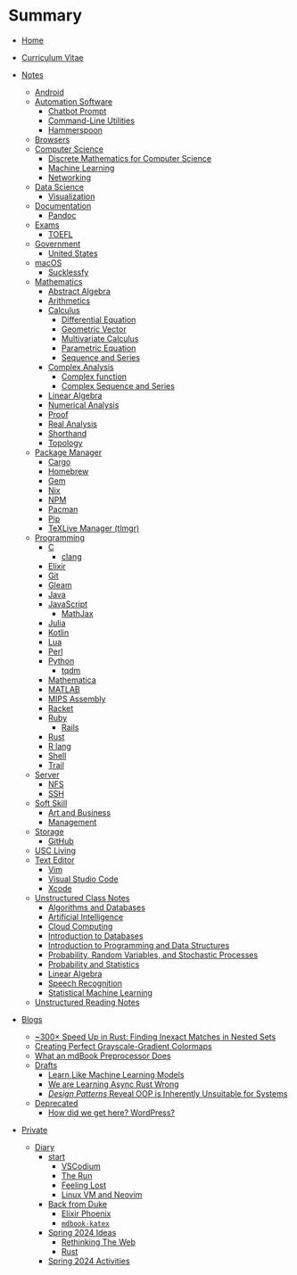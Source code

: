 # Summary

- [Home](index.md)
- [Curriculum Vitae](curriculum_vitae/index.md)
- [Notes](notes/index.md)
    - [Android](notes/android/index.md)
    - [Automation Software](notes/automation_software/index.md)
        - [Chatbot Prompt](notes/automation_software/chatbot_prompt.md)
        - [Command-Line Utilities](notes/automation_software/cli_util.md)
        - [Hammerspoon](notes/automation_software/hammerspoon.md)
    - [Browsers](notes/browsers/index.md)
    - [Computer Science](notes/cs/index.md)
        - [Discrete Mathematics for
            Computer Science](notes/cs/discrete_math.md)
        - [Machine Learning](notes/cs/machine_learning.md)
        - [Networking](notes/cs/networking.md)
    - [Data Science](notes/data_science/index.md)
        - [Visualization](notes/data_science/visualization.md)
    - [Documentation](notes/documentation/index.md)
        - [Pandoc](notes/documentation/pandoc.md)
    - [Exams](notes/exams/index.md)
        - [TOEFL](notes/exams/toefl.md)
    - [Government](notes/government/index.md)
        - [United States](notes/government/us.md)
    - [macOS](notes/macos/index.md)
        - [Sucklessfy](notes/macos/sucklessfy.md)
    - [Mathematics](notes/mathematics/index.md)
        - [Abstract Algebra](notes/mathematics/abstract_algebra.md)
        - [Arithmetics](notes/mathematics/arithmetics.md)
        - [Calculus](notes/mathematics/calculus.md)
            - [Differential
                Equation](notes/mathematics/differential_equation.md)
            - [Geometric Vector](notes/mathematics/geometric_vector.md)
            - [Multivariate
                Calculus](notes/mathematics/multivariate_calculus.md)
            - [Parametric Equation](notes/mathematics/parametric_equation.md)
            - [Sequence and Series](notes/mathematics/sequence_series.md)
        - [Complex Analysis](notes/mathematics/complex_analysis.md)
            - [Complex function](notes/mathematics/complex_function.md)
            - [Complex Sequence and
                Series](notes/mathematics/complex_sequence_series.md)
        - [Linear Algebra](notes/mathematics/linear_algebra.md)
        - [Numerical Analysis](notes/mathematics/numerical_analysis.md)
        - [Proof](notes/mathematics/proof.md)
        - [Real Analysis](notes/mathematics/analysis.md)
        - [Shorthand](notes/mathematics/shorthand.md)
        - [Topology](notes/mathematics/topology.md)
    - [Package Manager](notes/package_manager/index.md)
        - [Cargo](notes/package_manager/cargo.md)
        - [Homebrew](notes/package_manager/homebrew.md)
        - [Gem](notes/package_manager/gem.md)
        - [Nix](notes/package_manager/nix.md)
        - [NPM](notes/package_manager/npm.md)
        - [Pacman](notes/package_manager/pacman.md)
        - [Pip](notes/package_manager/pip.md)
        - [TeXLive Manager (tlmgr)](notes/package_manager/tlmgr.md)
    - [Programming](notes/programming/index.md)
        - [C](notes/programming/c.md)
            - [clang](notes/programming/clang.md)
        - [Elixir](notes/programming/elixir.md)
        - [Git](notes/programming/git.md)
        - [Gleam](notes/programming/gleam.md)
        - [Java](notes/programming/java.md)
        - [JavaScript](notes/programming/javascript.md)
            - [MathJax](notes/programming/mathjax.md)
        - [Julia](notes/programming/julia.md)
        - [Kotlin](notes/programming/kotlin.md)
        - [Lua](notes/programming/lua.md)
        - [Perl](notes/programming/perl.md)
        - [Python](notes/programming/python.md)
            - [tqdm](notes/programming/tqdm.md)
        - [Mathematica](notes/programming/mathematica.md)
        - [MATLAB](notes/programming/matlab.md)
        - [MIPS Assembly](notes/programming/mips.md)
        - [Racket](notes/programming/racket.md)
        - [Ruby](notes/programming/ruby.md)
            - [Rails](notes/programming/rails.md)
        - [Rust](notes/programming/rust.md)
        - [R lang](notes/programming/rlang.md)
        - [Shell](notes/programming/shell.md)
        - [Trail](notes/programming/trail.md)
    - [Server](notes/server/index.md)
        - [NFS](notes/server/nfs.md)
        - [SSH](notes/server/ssh.md)
    - [Soft Skill](notes/soft/index.md)
        - [Art and Business](notes/soft/art_business.md)
        - [Management](notes/soft/management.md)
    - [Storage](notes/storage/index.md)
        - [GitHub](notes/storage/github.md)
    - [USC Living](notes/usc/index.md)
    - [Text Editor](notes/text_editor/index.md)
        - [Vim](notes/text_editor/vim.md)
        - [Visual Studio Code](notes/text_editor/vscode.md)
        - [Xcode](notes/text_editor/xcode.md)
    - [Unstructured Class Notes](notes/class_notes/index.md)
        - [Algorithms and Databases](notes/class_notes/cs301.md)
        - [Artificial Intelligence](notes/class_notes/cs402.md)
        - [Cloud Computing](notes/class_notes/cs401.md)
        - [Introduction to Databases](notes/class_notes/cs310.md)
        - [Introduction to Programming and
            Data Structures](notes/class_notes/cs201.md)
        - [Probability, Random Variables,
            and Stochastic Processes](notes/class_notes/stats210.md)
        - [Probability and Statistics](notes/class_notes/math205.md)
        - [Linear Algebra](notes/class_notes/math202.md)
        - [Speech Recognition](notes/class_notes/cs304.md)
        - [Statistical Machine Learning](notes/class_notes/stats303.md)
    - [Unstructured Reading Notes](notes/reading_notes/index.md)
- [Blogs](blogs/index.md)
    - [~300× Speed Up in Rust:
        Finding Inexact Matches in Nested Sets](blogs/300x_speed_up.md)
    - [Creating Perfect Grayscale-Gradient
        Colormaps](blogs/perfect_grayscale.md)
    - [What an mdBook Preprocessor Does](blogs/what_does_mdbook.md)
    - [Drafts]()
        - [Learn Like Machine Learning Models](blogs/learn_like_models.md)
        - [We are Learning Async Rust
            Wrong](blogs/learning_async_rust_wrong.md)
        - [*Design Patterns* Reveal OOP is Inherently Unsuitable for
            Systems](blogs/design_patterns_unsuitable.md)
    - [Deprecated](blogs/deprecated/index.md)
        - [How did we get here? WordPress?](blogs/deprecated/how_did_we.md)

- [Private](diary/index.md)
    - [Diary](diary/index.md)
        - [start](diary/start.md)
            - [VSCodium](diary/vscodium.md)
            - [The Run](diary/the_run.md)
            - [Feeling Lost](diary/feeling_lost.md)
            - [Linux VM and Neovim](diary/linux_vm_and_neovim.md)
        - [Back from Duke](diary/back_from_duke.md)
            - [Elixir Phoenix](diary/elixir_phoenix.md)
            - [`mdbook-katex`](diary/mdbook_katex.md)
        - [Spring 2024 Ideas](diary/spring_2024_ideas.md)
            - [Rethinking The
                Web](diary/spring_2024_ideas/rethinking_the_web.md)
            - [Rust](diary/spring_2024_ideas/rust.md)
        - [Spring 2024 Activities](diary/spring_2024_activities/index.md)
